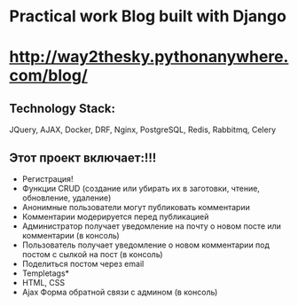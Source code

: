 # Practical work Blog built with Django
# http://way2thesky.pythonanywhere.com/blog/

## Technology Stack:
JQuery, AJAX, Docker, DRF, Nginx, PostgreSQL, Redis, Rabbitmq, Celery

## Этот проект включает:!!!

* Регистрация!
* Функции CRUD (создание или убирать их в заготовки, чтение, обновление, удаление)
* Анонимные пользователи могут публиковать комментарии
* Комментарии модерируется перед публикацией
* Администратор получает уведомление на почту о новом посте или комментарии (в консоль)
* Пользователь получает уведомление о новом комментарии под постом с сылкой на пост (в консоль)
* Поделиться постом через email
* Templetags*
* HTML, CSS
* Ajax Форма обратной связи с админом  (в консоль)









